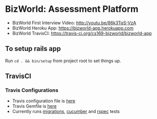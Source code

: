 BizWorld: Assessment Platform
===
* BizWorld First Interview Video: http://youtu.be/86k3TqS-VzA
* BizWorld Heroku App: https://bizworld-app.herokuapp.com
* BizWorld TravisCI: https://travis-ci.org/cs169-bizworld/bizworld-app

## To setup rails app
Run ```cd . && bin/setup``` from project root to set things up.

## TravisCI
### Travis Configurations
* Travis configuration file is [here](.travis.yml)
* Travis Gemfile is [here](Gemfile-travis)
* Currently runs [migrations](db/migrate), [cucumber](features) and [rspec](spec) tests
